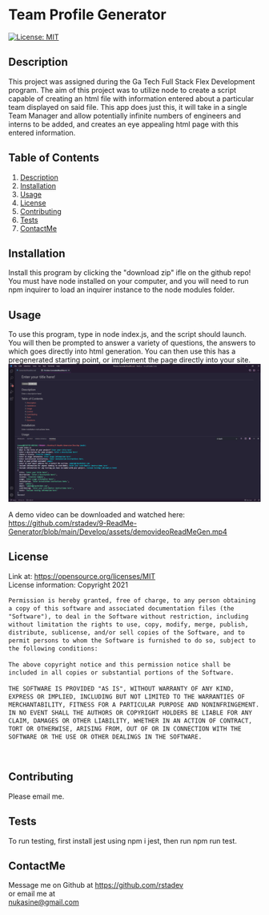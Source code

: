 # Team Profile Generator

  [![License: MIT](https://img.shields.io/badge/License-MIT-yellow.svg)](https://opensource.org/licenses/MIT)

    


  <!-- Titled description for grading clarity. Will remove after grading -->
  ## Description
  This project was assigned during the Ga Tech Full Stack Flex Development program. The aim of this project was to utilize node to create a script capable of creating an html file with information entered about a particular team displayed on said file. This app does just this, it will take in a single Team Manager and allow potentially infinite numbers of engineers and interns to be added, and creates an eye appealing html page with this entered information.
  <br>

  
  
  ## Table of Contents
  1. [Description](#description)
  2. [Installation](#installation)
  3. [Usage](#usage)
  4. [License](#license)
  5. [Contributing](#contributing)
  6. [Tests](#tests)
  7. [ContactMe](#contactme)
  


  ## Installation
  Install this program by clicking the "download zip" ifle on the github repo! You must have node installed on your computer, and you will need to run npm inquirer to load an inquirer instance to the node modules folder.
  <br>



  ## Usage
  To use this program, type in node index.js, and the script should launch. You will then be prompted to answer a variety of questions, the answers to which goes directly into html generation. You can then use this has a pregenerated starting point, or implement the page directly into your site.
  <br>
  ![ReadMeGen Picture](https://raw.githubusercontent.com/rstadev/9-ReadMe-Generator/main/Develop/assets/ReadMeGeneratorDemopic.png)

  A demo video can be downloaded and watched here: https://github.com/rstadev/9-ReadMe-Generator/blob/main/Develop/assets/demovideoReadMeGen.mp4
  ## License
  Link at: https://opensource.org/licenses/MIT
  <br>
  License information: Copyright 2021 

    Permission is hereby granted, free of charge, to any person obtaining a copy of this software and associated documentation files (the "Software"), to deal in the Software without restriction, including without limitation the rights to use, copy, modify, merge, publish, distribute, sublicense, and/or sell copies of the Software, and to permit persons to whom the Software is furnished to do so, subject to the following conditions:
    
    The above copyright notice and this permission notice shall be included in all copies or substantial portions of the Software.
    
    THE SOFTWARE IS PROVIDED "AS IS", WITHOUT WARRANTY OF ANY KIND, EXPRESS OR IMPLIED, INCLUDING BUT NOT LIMITED TO THE WARRANTIES OF MERCHANTABILITY, FITNESS FOR A PARTICULAR PURPOSE AND NONINFRINGEMENT. IN NO EVENT SHALL THE AUTHORS OR COPYRIGHT HOLDERS BE LIABLE FOR ANY CLAIM, DAMAGES OR OTHER LIABILITY, WHETHER IN AN ACTION OF CONTRACT, TORT OR OTHERWISE, ARISING FROM, OUT OF OR IN CONNECTION WITH THE SOFTWARE OR THE USE OR OTHER DEALINGS IN THE SOFTWARE.
    
    

  <br>

  ## Contributing

  Please email me.
  <br>

  ## Tests
  To run testing, first install jest using npm i jest, then run npm run test.
  <br>


  ## ContactMe
  Message me on Github at https://github.com/rstadev
  <br>
  or email me at
  <br>
  nukasine@gmail.com 

